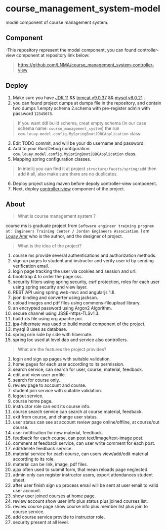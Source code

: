 # course_management_system-model
model component of course management system.

## Component
-This repository represent the model component, you can found controller-view component at repository link below:
>https://github.com/LNMA/course_management_system-controller-view

## Deploy

1. Make sure you have [JDK 11](https://www.oracle.com/java/technologies/javase-downloads.html) && [tomcat v9.0.37](https://archive.apache.org/dist/tomcat/tomcat-9/) && [mysql v8.0.21](https://downloads.mysql.com/archives/installer/) .
2. you can found project dumps at dumps file in the repository, and contain two dumps 1.empty schema 2.schema with pre-register admin with password `12345678`.
>If you want ddl build schema, creat empty schema (In our case schema name: `course_management_system`) the run `com.louay.model.config.MySpringBootJDBCApplication` class.  
3. Edit TODO commit, and will be your db username and password.
4. Add to your Run/Debug configuration `com.louay.model.config.MySpringBootJDBCApplication` class.
5. Mapping spring configuration classes.
>In intellij you can find it at project `structure/facets/spring/add` then add it all, also make sure there are no duplicates.
6. Deploy project using maven before depoly controller-view component. 
7. Next, deploy [controller-view](https://github.com/LNMA/course_management_system-controller-view) component of the project. 

## About
>What is course management system ?

course ms is graduate project from `Software engineer training program at: Engineers Training Center / Jordan Engineers Association`.
I am [Louay Amr](https://www.linkedin.com/in/louay-amr-0b064b141) who is the author, and the designer of project.

>What is the idea of the project?
1. course ms provide several authentications and authorization methods. 
2. sign up pages to student and instructor and verify user id by sending verification email.
3. login page tracking the user via cookies and session and url.
4. bootstrap 4 to order the page css.
5. security filters using spring security, csrf protection, roles for each user using spring security and view layer.
6. REST API using spring web-mvc and angularjs 1.8. 
7. json binding and converter using jackson.
8. upload images and pdf files using commons-fileupload library.
9. an encrypted password using Argon2 Algorithm.
10. secure channel using JSSE-https-TLSv1.3.
11. build xls file using org.apache.poi.
12. jpa-hibernate was used to build modal component of the project.
13. mysql 8 uses as database.
14. spring orm side by side with hibernate.
15. spring Ioc used at level dao and service also controllers. 

>What are the features the project provides?

1. login and sign up pages with suitable validation.
2. home pages for each user according to its permission.
3. search service, can search for user, course, material, feedback.
4. edit and view user profile.
5. search for course only.
6. review page to account and course.
7. student join service with suitable validation.
8. logout service.
9. course home page.
10. instructor role can edit its course info.
11. course search service can search at course material, feedback.
12. exit from course, and change user status.
13. user status can see at account review page online/offline, at course/out course.
14. user notification for new material, feedback.
15. feedback for each course, can post text/image/text-image post.
16. comment at feedback service, can user write comment for each post.
17. edit/delete feedback service.
18. material service for each course, can users view/add/edit material according to its role.
19. material can be link, image, pdf files.
20. ajax often used to submit form, that mean reloads page neglected. 
21. admin only can register instructor users, export attendances student sheet.
23. after user finish sign up process email will be sent at user email to valid user account.
24. show user joined courses at home page.
25. review account show user info plus status plus joined courses list.
26. review course page show course info plus member list plus join to course service.
27. add course service provide to instructor role.
28. security present at all level.


